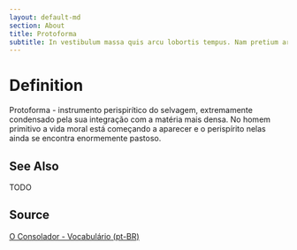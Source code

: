 ```yaml
---
layout: default-md
section: About
title: Protoforma
subtitle: In vestibulum massa quis arcu lobortis tempus. Nam pretium arcu in odio vulputate luctus.
---
```


# Definition
Protoforma - instrumento perispirítico do selvagem, extremamente condensado pela sua integração com a matéria mais densa. No homem primitivo a vida moral está começando a aparecer e o perispírito nelas ainda se encontra enormemente pastoso.

## See Also
TODO

## Source
[O Consolador - Vocabulário (pt-BR)](http://www.oconsolador.com.br/linkfixo/vocabulario/principal.html)
